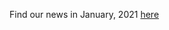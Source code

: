 Find our news in January, 2021 [here](https://drive.google.com/file/d/1TZVvSWELuC_O2phZEeRPqv9QZVZ5ftVY/view?usp=sharing)
